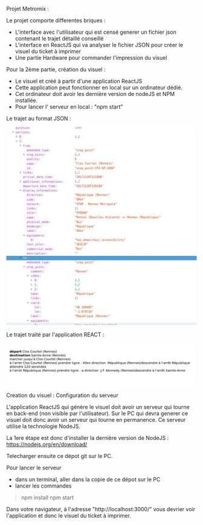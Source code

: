 Projet Metromix :

Le projet comporte differentes briques :
- L'interface avec l'utilisateur qui est censé generer un fichier json contenant le trajet détaillé conseillé
- L'interface en ReactJS qui va analyser le fichier JSON pour créer le visuel du ticket à imprimer
- Une partie Hardware pour commander l'impression du visuel



Pour la 2ème partie, création du visuel :
  - Le visuel et créé à partir d'une application ReactJS
  - Cette application peut fonctionner en local sur un ordinateur dédié.
  - Cet ordinateur doit avoir les dernière version de nodeJS et NPM installée.
  - Pour lancer l' serveur en local :
  "npm start"


Le trajet au format JSON :

 ![le trajet JSON](./JSON.jpeg)


Le trajet traité par l'application REACT :

 ![React](./react.png)


 Creation du visuel : Configuration du serveur

L'application ReactJS qui génère le visuel doit avoir un serveur qui tourne en back-end (non visible par l'utilisateur).
Sur le PC qui devra generer ce visuel doit donc avoir un serveur qui tourne en permanence. Ce serveur utilise la technologie NodeJS.

La 1ere étape est donc d'installer la dernière version de NodeJS :
https://nodejs.org/en/download/

Telecharger ensuite ce dépot git sur le PC.

Pour lancer le serveur 
- dans un terminal, aller dans la copie de ce dépot sur le PC
- lancer les commandes
>npm install
>npm start

Dans votre navigateur, à l'adresse "http://localhost:3000/" vous devrier voir l'application et donc le visuel du ticket à imprimer.
